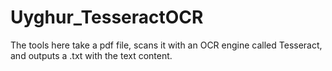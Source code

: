 # Uyghur_TesseractOCR
The tools here take a pdf file, scans it with an OCR engine called Tesseract, and outputs a .txt with the text content.
